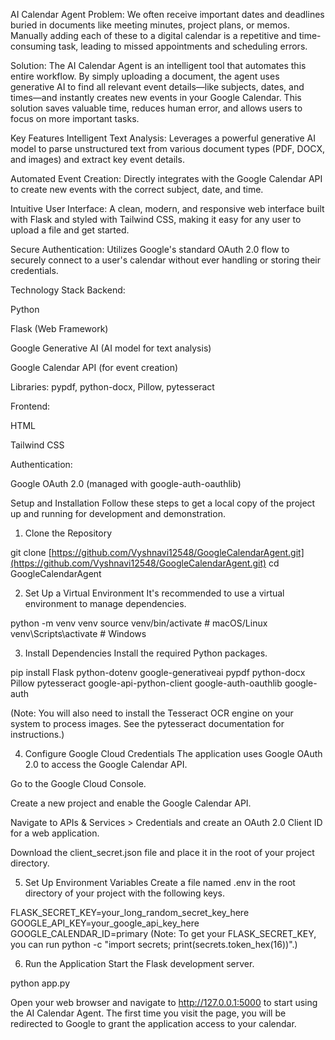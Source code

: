 AI Calendar Agent
Problem: We often receive important dates and deadlines buried in documents like meeting minutes, project plans, or memos. Manually adding each of these to a digital calendar is a repetitive and time-consuming task, leading to missed appointments and scheduling errors.

Solution: The AI Calendar Agent is an intelligent tool that automates this entire workflow. By simply uploading a document, the agent uses generative AI to find all relevant event details—like subjects, dates, and times—and instantly creates new events in your Google Calendar. This solution saves valuable time, reduces human error, and allows users to focus on more important tasks.

Key Features
Intelligent Text Analysis: Leverages a powerful generative AI model to parse unstructured text from various document types (PDF, DOCX, and images) and extract key event details.

Automated Event Creation: Directly integrates with the Google Calendar API to create new events with the correct subject, date, and time.

Intuitive User Interface: A clean, modern, and responsive web interface built with Flask and styled with Tailwind CSS, making it easy for any user to upload a file and get started.

Secure Authentication: Utilizes Google's standard OAuth 2.0 flow to securely connect to a user's calendar without ever handling or storing their credentials.

Technology Stack
Backend:

Python

Flask (Web Framework)

Google Generative AI (AI model for text analysis)

Google Calendar API (for event creation)

Libraries: pypdf, python-docx, Pillow, pytesseract

Frontend:

HTML

Tailwind CSS

Authentication:

Google OAuth 2.0 (managed with google-auth-oauthlib)

Setup and Installation
Follow these steps to get a local copy of the project up and running for development and demonstration.

1. Clone the Repository

git clone [https://github.com/Vyshnavi12548/GoogleCalendarAgent.git](https://github.com/Vyshnavi12548/GoogleCalendarAgent.git)
cd GoogleCalendarAgent

2. Set Up a Virtual Environment
It's recommended to use a virtual environment to manage dependencies.

python -m venv venv
source venv/bin/activate  # macOS/Linux
venv\Scripts\activate     # Windows

3. Install Dependencies
Install the required Python packages.

pip install Flask python-dotenv google-generativeai pypdf python-docx Pillow pytesseract google-api-python-client google-auth-oauthlib google-auth

(Note: You will also need to install the Tesseract OCR engine on your system to process images. See the pytesseract documentation for instructions.)

4. Configure Google Cloud Credentials
The application uses Google OAuth 2.0 to access the Google Calendar API.

Go to the Google Cloud Console.

Create a new project and enable the Google Calendar API.

Navigate to APIs & Services > Credentials and create an OAuth 2.0 Client ID for a web application.

Download the client_secret.json file and place it in the root of your project directory.

5. Set Up Environment Variables
Create a file named .env in the root directory of your project with the following keys.

FLASK_SECRET_KEY=your_long_random_secret_key_here
GOOGLE_API_KEY=your_google_api_key_here
GOOGLE_CALENDAR_ID=primary
(Note: To get your FLASK_SECRET_KEY, you can run python -c "import secrets; print(secrets.token_hex(16))".)

6. Run the Application
Start the Flask development server.

python app.py

Open your web browser and navigate to http://127.0.0.1:5000 to start using the AI Calendar Agent. The first time you visit the page, you will be redirected to Google to grant the application access to your calendar.
